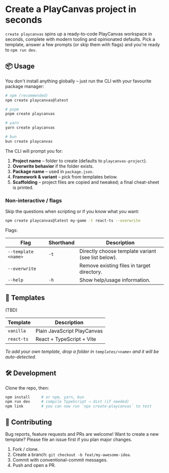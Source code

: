 # Create a PlayCanvas project in seconds

`create playcanvas` spins up a ready-to-code PlayCanvas workspace in seconds, complete with modern tooling and opinionated defaults. Pick a template, answer a few prompts (or skip them with flags) and you're ready to `npm run dev`.

## 📦 Usage

You don't install anything globally – just run the CLI with your favourite package manager:

```bash
# npm (recommended)
npm create playcanvas@latest

# pnpm
pnpm create playcanvas

# yarn
yarn create playcanvas

# bun
bun create playcanvas
```

The CLI will prompt you for:

1. **Project name** – folder to create (defaults to `playcanvas-project`).
2. **Overwrite behavior** if the folder exists.
3. **Package name** – used in `package.json`.
4. **Framework & variant** – pick from templates below.
5. **Scaffolding** – project files are copied and tweaked; a final cheat-sheet is printed.

### Non-interactive / flags

Skip the questions when scripting or if you know what you want:

```bash
npm create playcanvas@latest my-game -t react-ts --overwrite
```

Flags:

| Flag                         | Shorthand | Description                                          |
| ---------------------------- | --------- | ---------------------------------------------------- |
| `--template <name>`          | `-t`      | Directly choose template variant (see list below).   |
| `--overwrite`                |           | Remove existing files in target directory.           |
| `--help`                     | `-h`      | Show help/usage information.                         |

## 🎨 Templates

(TBD)

| Template     | Description                 |
| ------------ | --------------------------- |
| `vanilla`    | Plain JavaScript PlayCanvas |
| `react-ts`   | React + TypeScript + Vite   |

_To add your own template, drop a folder in `templates/<name>` and it will be auto-detected._

## 🛠 Development

Clone the repo, then:

```bash
npm install     # or npm, yarn, bun
npm run dev     # compile TypeScript → dist (if needed)
npm link        # you can now run `npx create-playcanvas` to test 
```

## 🤝 Contributing

Bug reports, feature requests and PRs are welcome! Want to create a new template? Please file an issue first if you plan major changes.

1. Fork / clone.
2. Create a branch: `git checkout -b feat/my-awesome-idea`.
3. Commit with conventional-commit messages.
4. Push and open a PR.
